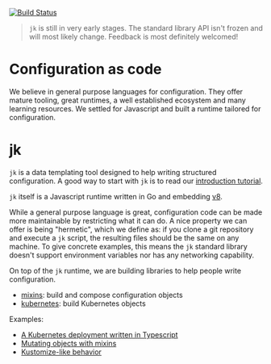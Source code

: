[![Build Status](https://travis-ci.org/jkcfg/jk.svg?branch=master)](https://travis-ci.org/jkcfg/jk)

> `jk` is still in very early stages. The standard library API isn't frozen
> and will most likely change. Feedback is most definitely welcomed!

# Configuration as code

We believe in general purpose languages for configuration. They offer mature
tooling, great runtimes, a well established ecosystem and many learning
resources. We settled for Javascript and built a runtime tailored for
configuration.

# jk

`jk` is a data templating tool designed to help writing structured
configuration. A good way to start with `jk` is to read our [introduction
tutorial][quick-start].

`jk` itself is a Javascript runtime written in Go and embedding [v8][v8].

While a general purpose language is great, configuration code can be made
more maintainable by restricting what it can do. A nice property we can offer
is being "hermetic", which we define as: if you clone a git repository and
execute a `jk` script, the resulting files should be the same on any machine.
To give concrete examples, this means the `jk` standard library doesn't
support environment variables nor has any networking capability.

On top of the `jk` runtime, we are building libraries to help people write
configuration.

- [mixins][mixins]: build and compose configuration objects
- [kubernetes][kubernetes]: build Kubernetes objects

Examples:

- [A Kubernetes deployment written in Typescript][guestbook-ts]
- [Mutating objects with mixins][mixins-example]
- [Kustomize-like behavior][kustomize]

[v8]: https://v8.dev/
[quick-start]: https://jkcfg.github.io/#/documentation/quick-start
[mixins]: https://github.com/jkcfg/mixins
[kubernetes]: https://github.com/jkcfg/kubernetes
[guestbook-ts]: https://github.com/jkcfg/kubernetes/blob/master/examples/guestbook-ts/guestbook.ts
[mixins-example]: https://github.com/jkcfg/mixins/blob/master/examples/mix-simple/namespace.js
[kustomize]: https://github.com/jkcfg/kubernetes/tree/master/examples/overlay
